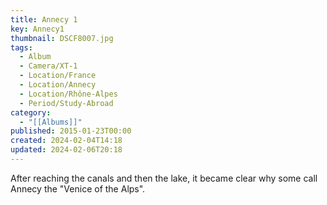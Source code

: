 ```yaml
---
title: Annecy 1
key: Annecy1
thumbnail: DSCF8007.jpg
tags:
  - Album
  - Camera/XT-1
  - Location/France
  - Location/Annecy
  - Location/Rhône-Alpes
  - Period/Study-Abroad
category:
  - "[[Albums]]"
published: 2015-01-23T00:00
created: 2024-02-04T14:18
updated: 2024-02-06T20:18
---
```

After reaching the canals and then the lake, it became clear why some call Annecy the "Venice of the Alps".
